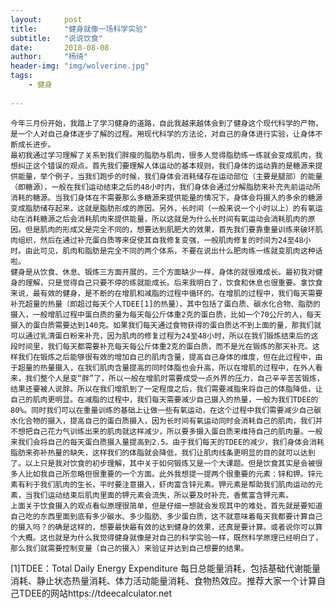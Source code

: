 ```yaml
---
layout:     post
title:      "健身就像一场科学实验"
subtitle:   "说说饮食"
date:       2018-08-08
author:     "杨绮"
header-img: "img/wolverine.jpg"
tags:
    - 健身
  
---
```

    今年三月份开始，我踏上了学习健身的道路，自此我越来越体会到了健身这个现代科学的产物，是一个人对自己身体逐步了解的过程。用现代科学的方法论，对自己的身体进行实验，让身体不断成长进步。
    最初我通过学习理解了关系到我们胖瘦的脂肪与肌肉，很多人觉得脂肪练一练就会变成肌肉，我想纠正这个错误的观点。首先我们要理解人体运动的基本规则，我们身体的运动靠的是糖源来提供能量，举个例子，当我们跑步的时候，我们身体会消耗储存在运动部位（主要是腿部）的能量（即糖源），一般在我们运动结束之后的48小时内，我们身体会通过分解脂肪来补充先前运动所消耗的糖源。当我们身体在不需要那么多糖源来提供能量的情况下，身体会将摄入的多余的糖源变成脂肪储存起来，这就是脂肪形成的原因。另外，长时间（一般来说一个小时以上）的有氧运动在消耗糖源之后会消耗肌肉来提供能量，所以这就是为什么长时间有氧运动会消耗肌肉的原因。但是肌肉的形成又是完全不同的，想要达到肌肥大的效果，首先我们要靠重量训练来破环肌肉组织，然后在通过补充蛋白质等来促使其自我修复变强，一般肌肉修复的时间为24至48小时。由此可见，肌肉和脂肪是完全不同的两个体系，不要在说出什么肥肉练一练就变肌肉这种话啦。
    健身是从饮食、休息、锻炼三方面开展的，三个方面缺少一样，身体的就很难成长。最初我对健身的理解，只是觉得自己只要不停的练就能成长。后来我明白了，饮食和休息也很重要。拿饮食来说，最有效的健身，是不断的在增肌和减脂的过程中循环的。在增肌的过程中，我们每天需要补充超量的热量（即超过每天个人TDEE[1]的热量），其中包括了蛋白质、碳水化合物、脂肪的摄入，一般增肌过程中蛋白质的量为每天每公斤体重2克的蛋白质，比如一个70公斤的人，每天摄入的蛋白质需要达到140克。如果我们每天通过食物获得的蛋白质达不到上面的量，那我们就可以通过乳清蛋白粉来补充，因为肌肉的修复过程为24至48小时，所以在我们锻炼结束后的这段时间里，我们每天都需要补充每天每公斤体重2克的蛋白质，而不是光在锻炼的那天补充。这样我们在锻炼之后能够很有效的增加自己的肌肉含量，提高自己身体的维度，但在此过程中，由于超量的热量摄入，在我们肌肉含量提高的同时体脂也会升高，所以在增肌的过程中，在外人看来，我们整个人是变“胖”了，所以一般在增肌时需要成受一点外界的压力，自己辛辛苦苦锻炼，结果还要被人说胖。所以在我们增肌到了一定程度之后，我们需要减脂来将自己的体脂降低，让自己的肌肉更明显。在减脂的过程中，我们每天需要减少自己摄入的热量，一般为我们TDEE的80%。同时我们可以在重量训练的基础上让做一些有氧运动，在这个过程中我们需要减少自己碳水化合物的摄入，提高自己的蛋白质摄入，因为长时间有氧运动同时会消耗自己的肌肉，我们并不想把自己花力气训练出来的肌肉就这样减少，所以要多摄入蛋白质来维持自己的肌肉量。一般来我们会将自己的每天蛋白质摄入量提高到2.5。由于我们每天的TDEE的减少，我们身体会消耗脂肪来弥补热量的缺失，这样我们的体脂就会降低，我们让肌肉线条更明显的目的就可以达到了。以上只是我对饮食的初步理解，其中关于如何锻炼又是一个大课题。但是饮食其实是会被很多人比如我自己所忽略但很重要的一个方面。此外我想提一提两个很重要的元素：锌和钾。锌元素有利于我们肌肉的生长，平时要注意摄入，虾肉富含锌元素。钾元素是帮助我们肌肉运动的元素，当我们运动结束后肌肉里面的钾元素会流失，所以要及时补充，香蕉富含钾元素。
    上面关于饮食摄入的观点看似原理很简单，但是仔细一想就会发现其中的难处，首先就是要知道自己吃的东西里面到底有多少碳水、多少脂肪、多少蛋白质，这不就意味着每天我都要计算自己的摄入吗？的确是这样的，想要最快最有效的达到健身的效果，还真是要计算。或者说你可以算个大概。这也就是为什么我觉得健身就像是对自己的科学实验一样，既然科学原理已经明白了，那么我们就需要控制变量（自己的摄入）来验证并达到自己想要的结果。

[1]TDEE：Total Daily Energy Expenditure 每日总能量消耗，包括基础代谢能量消耗、静止状态热量消耗、体力活动能量消耗、食物热效应。推荐大家一个计算自己TDEE的网站https://tdeecalculator.net
